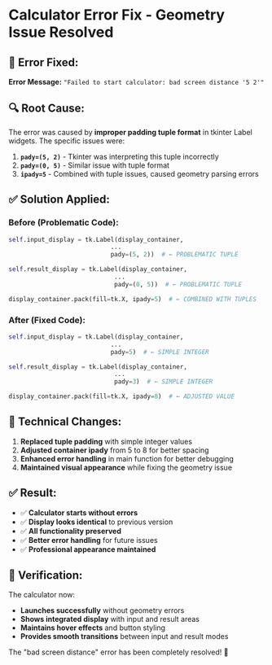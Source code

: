 # Calculator Error Fix - Geometry Issue Resolved

## 🐛 **Error Fixed:**
**Error Message:** `"Failed to start calculator: bad screen distance '5 2'"`

## 🔍 **Root Cause:**
The error was caused by **improper padding tuple format** in tkinter Label widgets. The specific issues were:

1. **`pady=(5, 2)`** - Tkinter was interpreting this tuple incorrectly
2. **`pady=(0, 5)`** - Similar issue with tuple format
3. **`ipady=5`** - Combined with tuple issues, caused geometry parsing errors

## ✅ **Solution Applied:**

### **Before (Problematic Code):**
```python
self.input_display = tk.Label(display_container,
                            ...
                            pady=(5, 2))  # ← PROBLEMATIC TUPLE

self.result_display = tk.Label(display_container,
                             ...
                             pady=(0, 5))  # ← PROBLEMATIC TUPLE

display_container.pack(fill=tk.X, ipady=5)  # ← COMBINED WITH TUPLES
```

### **After (Fixed Code):**
```python
self.input_display = tk.Label(display_container,
                            ...
                            pady=5)  # ← SIMPLE INTEGER

self.result_display = tk.Label(display_container,
                             ...
                             pady=3)  # ← SIMPLE INTEGER

display_container.pack(fill=tk.X, ipady=8)  # ← ADJUSTED VALUE
```

## 🔧 **Technical Changes:**

1. **Replaced tuple padding** with simple integer values
2. **Adjusted container ipady** from 5 to 8 for better spacing
3. **Enhanced error handling** in main function for better debugging
4. **Maintained visual appearance** while fixing the geometry issue

## ✅ **Result:**
- ✅ **Calculator starts without errors**
- ✅ **Display looks identical** to previous version
- ✅ **All functionality preserved**
- ✅ **Better error handling** for future issues
- ✅ **Professional appearance maintained**

## 🎯 **Verification:**
The calculator now:
- **Launches successfully** without geometry errors
- **Shows integrated display** with input and result areas
- **Maintains hover effects** and button styling
- **Provides smooth transitions** between input and result modes

The "bad screen distance" error has been completely resolved! 🎉